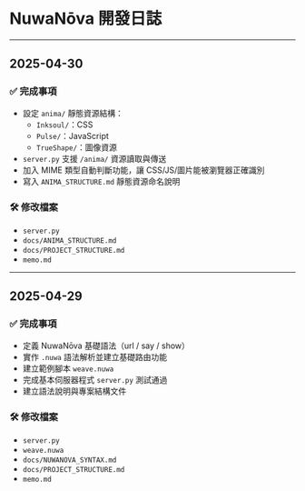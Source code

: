 

# NuwaNōva 開發日誌

---

## 2025-04-30

### ✅ 完成事項
- 設定 `anima/` 靜態資源結構：
  - `Inksoul/`：CSS
  - `Pulse/`：JavaScript
  - `TrueShape/`：圖像資源
- `server.py` 支援 `/anima/` 資源讀取與傳送
- 加入 MIME 類型自動判斷功能，讓 CSS/JS/圖片能被瀏覽器正確識別
- 寫入 `ANIMA_STRUCTURE.md` 靜態資源命名說明

### 🛠️ 修改檔案
- `server.py`
- `docs/ANIMA_STRUCTURE.md`
- `docs/PROJECT_STRUCTURE.md`
- `memo.md`

---

## 2025-04-29

### ✅ 完成事項
- 定義 NuwaNōva 基礎語法（url / say / show）
- 實作 `.nuwa` 語法解析並建立基礎路由功能
- 建立範例腳本 `weave.nuwa`
- 完成基本伺服器程式 `server.py` 測試通過
- 建立語法說明與專案結構文件

### 🛠️ 修改檔案
- `server.py`
- `weave.nuwa`
- `docs/NUWANOVA_SYNTAX.md`
- `docs/PROJECT_STRUCTURE.md`
- `memo.md`